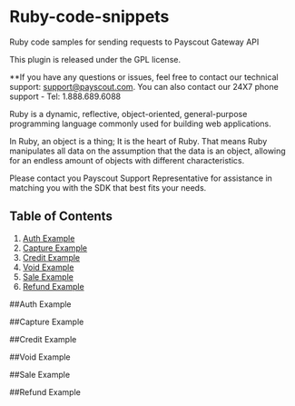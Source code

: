 # Ruby-code-snippets
Ruby code samples for sending requests to Payscout Gateway API 

This plugin is released under the GPL license.

**If you have any questions or issues, feel free to contact our technical support: support@payscout.com. You can also contact our 24X7 phone support - Tel: 1.888.689.6088

Ruby is a dynamic, reflective, object-oriented, general-purpose programming language commonly used for building web applications.

In Ruby, an object is a thing; It is the heart of Ruby. That means Ruby manipulates all data on the assumption that the data is an object, allowing for an endless amount of objects with different characteristics.

Please contact you Payscout Support Representative for assistance in matching you with the SDK that best fits your needs.

## Table of Contents

1. [Auth Example](#auth)
1. [Capture Example](#capture)
1. [Credit Example](#credit)
1. [Void Example](#void)
1. [Sale Example](#sale)
1. [Refund Example](#refund)


##Auth Example

##Capture Example

##Credit Example

##Void Example

##Sale Example

##Refund Example




